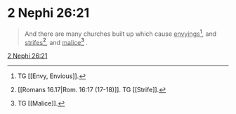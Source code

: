 # 2 Nephi 26:21

> And there are many churches built up which cause <u>envyings</u>[^a], and <u>strifes</u>[^b], and <u>malice</u>[^c] .

[2 Nephi 26:21](https://www.churchofjesuschrist.org/study/scriptures/bofm/2-ne/26?lang=eng&id=p21#p21)


[^a]: TG [[Envy, Envious]].
[^b]: [[Romans 16.17|Rom. 16:17 (17-18)]]. TG [[Strife]].
[^c]: TG [[Malice]].

